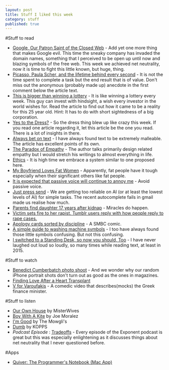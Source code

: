 ```yaml
---
layout: post
title: Stuff I liked this week
category: stuff  
published: true
---
```

#Stuff to read 
- [Google, Our Patron Saint of the Closed Web](http://sealedabstract.com/rants/google-our-patron-saint-of-the-closed-web/) - Add yet one more thing that makes Google evil. This time the sneaky company has invaded the domain names, something that I perceived to be open up until now and blazing symbols of the free web. This week we achieved net neutrality, now it is time to fight this little known, but huge, thing.        
- [Picasso, Paula Scher, and the lifetime behind every second](https://signalvnoise.com/archives2/picasso_paula_scher_and_the_lifetime_behind_every_second.php) - It is not the time spent to complete a task but the end result that is of value. Don't miss out the anonymous (probably made up) anecdote in the first comment below the article text.
- [This is bigger than winning a lottery](http://ftalphaville.ft.com/2015/02/27/2120422/meet-the-man-who-could-own-aviva-france/) - It is like winning a lottery every week. This guy can invest with hindsight, a wish every investor in the world wishes for. Read the article to find out how it came to be a reality for this 25 year old. Hint: It has to do with short sightedness of a big corporation.  
- [Yes to the Dress?](https://medium.com/message/yes-to-the-dress-5ec06c06aca4) - So the dress thing blew up like crazy this week. If you read one article regarding it, let this article be the one you read. There is a lot of insights in there.   
- [Always bet on text](http://graydon.livejournal.com/196162.html) - I have always found text to be extremely malleable. The article has excellent points of its own.  
- [The Paradox of Empathy](http://jenson.org/paradox/) - The author talks primarily design related empathy but I would stretch his writings to almost everything in life.    
- [Ethics](http://inessential.com/2015/02/26/ethics) - It is high time we embrace a system similar to one proposed here.    
- [My Boyfriend Loves Fat Women](http://www.buzzfeed.com/kristinchirico/my-boyfriend-loves-fat-women) - Apparently, fat people have it tough especially when their significant others like fat people.
- [It is expected that passive voice will continue to annoy me](http://www.practicallyefficient.com/home/2015/2/24/passive-voice) - Avoid passive voice. 
- [Just press send](http://www.roughtype.com/?p=5631) - We are getting too reliable on AI (or at least the lowest levels of AI) for simple tasks. The recent autocomplete fails in gmail made us realise how much.
- [Parents find daughter 17 years after kidnap](http://www.philly.com/philly/news/nation_world/20150227_ap_8fed300cc8b74384a5a7461a2fd63a2b.html?c=r) - Miracles do happen.     
- [Victim sets fire to her rapist. Tumblr users reply with how people reply to rape cases.](https://twitter.com/standbythebody/status/561091730775486464/photo/1)  
- [Apology cards sorted by discipline](http://www.smbc-comics.com/index.php?id=3652#comic) - A SMBC comic.   
- [A simple guide to washing machine symbols](https://twitter.com/TechnicallyRon/status/570965607971209216/photo/1) - I too have always found those little symbols confusing. But not this confusing.
- [I switched to a Standing Desk, so now you should, Too](http://www.newyorker.com/humor/daily-shouts/switched-standing-desk-now) - I have never laughed out loud so loudly, so many times while reading text, at least in 2015.

#Stuff to watch
- [Benedict Cumberbatch photo shoot](https://www.youtube.com/watch?v=X7QXXrCx-G0) - And we wonder why our random iPhone portrait shots don't turn out as good as the ones in magazines.  
- [Finding Love After a Heart Transplant](https://www.youtube.com/watch?v=evzw1QzzGg8)  
- [V for Varoufakis](https://www.youtube.com/watch?v=Afl9WFGJE0M#action=share) - A comedic video that describes(mocks) the Greek finance minister.   

#Stuff to listen  
- [Our Own House](https://www.youtube.com/watch?v=8wtj2snRuUI) by MisterWives  
- [Boy With A Kite](https://www.youtube.com/watch?v=kds76n7W4z4) by Joe Moralez  
- [I'm Good](https://www.youtube.com/watch?v=eHT5KNoWjzY) by The Mowgli's    
- [Dumb](https://www.youtube.com/watch?v=ybYw4UVeUWQ) by KOPPS  
- _Podcast Episode_ : [Tradeoffs]( http://exponent.fm/exponent-036-tradeoffs/ ) - Every episode of the Exponent podcast is great but this was especially enlightening as it discusses things about net neutrality that I never questioned before.
   
#Apps
- [Quiver: The Programmer's Notebook (Mac App)](https://itunes.apple.com/in/app/quiver-programmers-notebook/id866773894?mt=12&at=11lSmt)    
